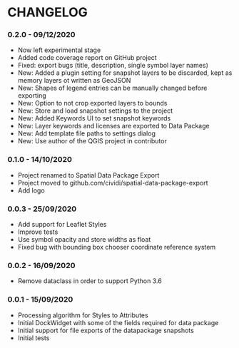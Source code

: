 # CHANGELOG

### 0.2.0 - 09/12/2020

* Now left experimental stage
* Added code coverage report on GitHub project
* Fixed: export bugs (title, description, single symbol layer names)
* New: Added a plugin setting for snapshot layers to be discarded, kept as memory layers ot written as GeoJSON
* New: Shapes of legend entries can be manually changed before exporting
* New: Option to not crop exported layers to bounds
* New: Store and load snapshot settings to the project
* New: Added Keywords UI to set snapshot keywords
* New: Layer keywords and licenses are exported to Data Package
* New: Add template file paths to settings dialog
* New: Use author of the QGIS project in contributor

### 0.1.0 - 14/10/2020

* Project renamed to Spatial Data Package Export
* Project moved to github.com/cividi/spatial-data-package-export
* Add logo

### 0.0.3 - 25/09/2020

* Add support for Leaflet Styles
* Improve tests
* Use symbol opacity and store widths as float
* Fixed bug with bounding box chooser coordinate reference system

### 0.0.2 - 16/09/2020

* Remove dataclass in order to support Python 3.6

### 0.0.1 - 15/09/2020

* Processing algorithm for Styles to Attributes
* Initial DockWidget with some of the fields required for data package
* Initial support for file exports of the datapackage snapshots
* Initial tests

###
